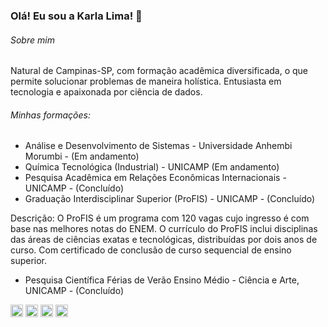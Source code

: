 ### Olá! Eu sou a Karla Lima! 👋

###### Sobre mim

Natural de Campinas-SP, com formação acadêmica diversificada, o que permite solucionar problemas de maneira holística. Entusiasta em tecnologia e apaixonada por ciência de dados.


###### Minhas formações:

- Análise e Desenvolvimento de Sistemas - Universidade Anhembi Morumbi - (Em andamento)
- Química Tecnológica (Industrial) - UNICAMP (Em andamento)
- Pesquisa Acadêmica em Relações Econômicas Internacionais - UNICAMP - (Concluído)
- Graduação Interdisciplinar Superior (ProFIS) - UNICAMP - (Concluído)

Descrição: O ProFIS é um programa com 120 vagas cujo ingresso é com base nas melhores notas do ENEM.  O currículo do ProFIS inclui disciplinas das áreas de ciências exatas e tecnológicas, distribuídas por dois anos de curso. Com certificado de conclusão de curso sequencial de ensino superior.

- Pesquisa Científica Férias de Verão Ensino Médio - Ciência e Arte, UNICAMP - (Concluído)

<code><img height="20" alt="Python" src="https://raw.githubusercontent.com/karlaklima/Image/main/python%20jpn%20.webp"></code>
<code><img height="20" alt="SQL" src="https://github.com/karlaklima/Image/blob/main/sql%20image.jpeg?raw=true" data-hpc="true" class="Box-sc-g0xbh4-0 kzRgrI"></code>
<code><img height="20" alt="R" src="https://github.com/karlaklima/Image/raw/main/R" class="Link__StyledLink-sc-14289xe-0 dvQLCc"></code>
<code><img height="20" alt="Power BI" src="https://github.com/karlaklima/Image/blob/main/power%20BI%20.png?raw=true" data-hpc="true" class="Box-sc-g0xbh4-0 kzRgrI"></code>

<!--
**karlaklima/Karlaklima** is a ✨ _special_ ✨ repository because its `README.md` (this file) appears on your GitHub profile.

Here are some ideas to get you started:

- 🔭 I’m currently working on ...
- 🌱 I’m currently learning ...
- 👯 I’m looking to collaborate on ...
- 🤔 I’m looking for help with ...
- 💬 Ask me about ...
- 📫 How to reach me: ...
- 😄 Pronouns: ...
- ⚡ Fun fact: ...
-->
